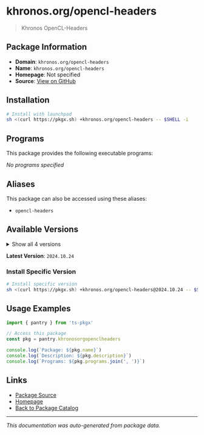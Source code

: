 # khronos.org/opencl-headers

> Khronos OpenCL-Headers

## Package Information

- **Domain**: `khronos.org/opencl-headers`
- **Name**: `khronos.org/opencl-headers`
- **Homepage**: Not specified
- **Source**: [View on GitHub](https://github.com/pkgxdev/pantry/tree/main/projects/khronos.org/opencl-headers/package.yml)

## Installation

```bash
# Install with launchpad
sh <(curl https://pkgx.sh) +khronos.org/opencl-headers -- $SHELL -i
```

## Programs

This package provides the following executable programs:

*No programs specified*

## Aliases

This package can also be accessed using these aliases:

- `opencl-headers`

## Available Versions

<details>
<summary>Show all 4 versions</summary>

- `2024.10.24`, `2024.5.8`, `2023.12.14`, `2023.4.17`

</details>

**Latest Version**: `2024.10.24`

### Install Specific Version

```bash
# Install specific version
sh <(curl https://pkgx.sh) +khronos.org/opencl-headers@2024.10.24 -- $SHELL -i
```

## Usage Examples

```typescript
import { pantry } from 'ts-pkgx'

// Access this package
const pkg = pantry.khronosorgopenclheaders

console.log(`Package: ${pkg.name}`)
console.log(`Description: ${pkg.description}`)
console.log(`Programs: ${pkg.programs.join(', ')}`)
```

## Links

- [Package Source](https://github.com/pkgxdev/pantry/tree/main/projects/khronos.org/opencl-headers/package.yml)
- [Homepage](#)
- [Back to Package Catalog](../package-catalog.md)

---

*This documentation was auto-generated from package data.*
